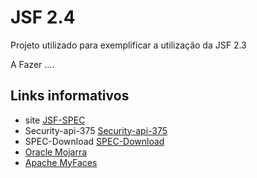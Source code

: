 # JSF 2.4
Projeto utilizado para exemplificar a utilização da JSF 2.3

A Fazer ....
## Links informativos

* site [JSF-SPEC](https://javaee.github.io/javaserverfaces-spec/)
* Security-api-375 [Security-api-375](http://jcp.org/en/jsr/detail?id=375)
* SPEC-Download [SPEC-Download](https://jcp.org/aboutJava/communityprocess/final/jsr375/index.html)
* [Oracle Mojarra](https://javaserverfaces.github.io)
* [Apache MyFaces](http://myfaces.apache.org)

